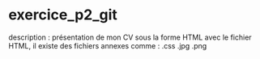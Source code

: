 # exercice_p2_git
description : présentation de mon CV sous la forme HTML
avec le fichier HTML, il existe des fichiers annexes comme : .css .jpg .png
